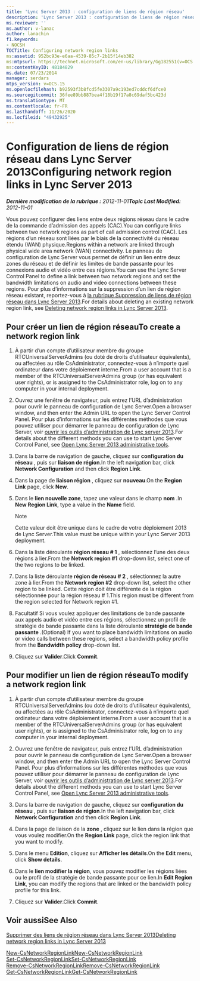 ```yaml
---
title: 'Lync Server 2013 : configuration de liens de région réseau'
description: 'Lync Server 2013 : configuration de liens de région réseau.'
ms.reviewer: ''
ms.author: v-lanac
author: lanachin
f1.keywords:
- NOCSH
TOCTitle: Configuring network region links
ms:assetid: 952bc93e-e6aa-4539-85c7-2b15f14eb382
ms:mtpsurl: https://technet.microsoft.com/en-us/library/Gg182551(v=OCS.15)
ms:contentKeyID: 48184829
ms.date: 07/23/2014
manager: serdars
mtps_version: v=OCS.15
ms.openlocfilehash: b92593f3b8fcd5fe3307a9c193ed7cddcf6dfce0
ms.sourcegitcommit: 36fee89bb887bea4f18b19f17a8c69daf5bc423d
ms.translationtype: MT
ms.contentlocale: fr-FR
ms.lasthandoff: 11/26/2020
ms.locfileid: "49432925"
---
```

# <a name="configuring-network-region-links-in-lync-server-2013"></a><span data-ttu-id="28492-103">Configuration de liens de région réseau dans Lync Server 2013</span><span class="sxs-lookup"><span data-stu-id="28492-103">Configuring network region links in Lync Server 2013</span></span>

<div data-xmlns="http://www.w3.org/1999/xhtml">

<div class="topic" data-xmlns="http://www.w3.org/1999/xhtml" data-msxsl="urn:schemas-microsoft-com:xslt" data-cs="https://msdn.microsoft.com/">

<div data-asp="https://msdn2.microsoft.com/asp">



</div>

<div id="mainSection">

<div id="mainBody"><span data-ttu-id="28492-104">

<span> </span></span><span class="sxs-lookup"><span data-stu-id="28492-104">

<span> </span></span></span>

<span data-ttu-id="28492-105">_**Dernière modification de la rubrique :** 2012-11-01_</span><span class="sxs-lookup"><span data-stu-id="28492-105">_**Topic Last Modified:** 2012-11-01_</span></span>

<span data-ttu-id="28492-106">Vous pouvez configurer des liens entre deux régions réseau dans le cadre de la commande d’admission des appels (CAC).</span><span class="sxs-lookup"><span data-stu-id="28492-106">You can configure links between two network regions as part of call admission control (CAC).</span></span> <span data-ttu-id="28492-107">Les régions d’un réseau sont liées par le biais de la connectivité du réseau étendu (WAN) physique.</span><span class="sxs-lookup"><span data-stu-id="28492-107">Regions within a network are linked through physical wide area network (WAN) connectivity.</span></span> <span data-ttu-id="28492-108">Le panneau de configuration de Lync Server vous permet de définir un lien entre deux zones du réseau et de définir les limites de bande passante pour les connexions audio et vidéo entre ces régions.</span><span class="sxs-lookup"><span data-stu-id="28492-108">You can use the Lync Server Control Panel to define a link between two network regions and set the bandwidth limitations on audio and video connections between these regions.</span></span> <span data-ttu-id="28492-109">Pour plus d’informations sur la suppression d’un lien de région réseau existant, reportez-vous à [la rubrique Suppression de liens de région réseau dans Lync Server 2013](lync-server-2013-deleting-network-region-links.md).</span><span class="sxs-lookup"><span data-stu-id="28492-109">For details about deleting an existing network region link, see [Deleting network region links in Lync Server 2013](lync-server-2013-deleting-network-region-links.md).</span></span>

<div>

## <a name="to-create-a-network-region-link"></a><span data-ttu-id="28492-110">Pour créer un lien de région réseau</span><span class="sxs-lookup"><span data-stu-id="28492-110">To create a network region link</span></span>

1.  <span data-ttu-id="28492-111">À partir d’un compte d’utilisateur membre du groupe RTCUniversalServerAdmins (ou doté de droits d’utilisateur équivalents), ou affectées au rôle CsAdministrator, connectez-vous à n’importe quel ordinateur dans votre déploiement interne.</span><span class="sxs-lookup"><span data-stu-id="28492-111">From a user account that is a member of the RTCUniversalServerAdmins group (or has equivalent user rights), or is assigned to the CsAdministrator role, log on to any computer in your internal deployment.</span></span>

2.  <span data-ttu-id="28492-112">Ouvrez une fenêtre de navigateur, puis entrez l’URL d’administration pour ouvrir le panneau de configuration de Lync Server.</span><span class="sxs-lookup"><span data-stu-id="28492-112">Open a browser window, and then enter the Admin URL to open the Lync Server Control Panel.</span></span> <span data-ttu-id="28492-113">Pour plus d’informations sur les différentes méthodes que vous pouvez utiliser pour démarrer le panneau de configuration de Lync Server, voir [ouvrir les outils d’administration de Lync server 2013](lync-server-2013-open-lync-server-administrative-tools.md).</span><span class="sxs-lookup"><span data-stu-id="28492-113">For details about the different methods you can use to start Lync Server Control Panel, see [Open Lync Server 2013 administrative tools](lync-server-2013-open-lync-server-administrative-tools.md).</span></span>

3.  <span data-ttu-id="28492-114">Dans la barre de navigation de gauche, cliquez sur **configuration du réseau** , puis sur **liaison de région**.</span><span class="sxs-lookup"><span data-stu-id="28492-114">In the left navigation bar, click **Network Configuration** and then click **Region Link**.</span></span>

4.  <span data-ttu-id="28492-115">Dans la page de **liaison région** , cliquez sur **nouveau**.</span><span class="sxs-lookup"><span data-stu-id="28492-115">On the **Region Link** page, click **New**.</span></span>

5.  <span data-ttu-id="28492-116">Dans le **lien nouvelle zone**, tapez une valeur dans le champ **nom** .</span><span class="sxs-lookup"><span data-stu-id="28492-116">In **New Region Link**, type a value in the **Name** field.</span></span>
    
    <div>
    

    > [!NOTE]  
    > <span data-ttu-id="28492-117">Cette valeur doit être unique dans le cadre de votre déploiement 2013 de Lync Server.</span><span class="sxs-lookup"><span data-stu-id="28492-117">This value must be unique within your Lync Server 2013 deployment.</span></span>

    
    </div>

6.  <span data-ttu-id="28492-118">Dans la liste déroulante **région réseau \# 1** , sélectionnez l’une des deux régions à lier.</span><span class="sxs-lookup"><span data-stu-id="28492-118">From the **Network region \#1** drop-down list, select one of the two regions to be linked.</span></span>

7.  <span data-ttu-id="28492-119">Dans la liste déroulante **région de réseau \# 2** , sélectionnez la autre zone à lier.</span><span class="sxs-lookup"><span data-stu-id="28492-119">From the **Network region \#2** drop-down list, select the other region to be linked.</span></span> <span data-ttu-id="28492-120">Cette région doit être différente de la région sélectionnée pour la région réseau \# 1.</span><span class="sxs-lookup"><span data-stu-id="28492-120">This region must be different from the region selected for Network region \#1.</span></span>

8.  <span data-ttu-id="28492-121">Facultatif Si vous voulez appliquer des limitations de bande passante aux appels audio et vidéo entre ces régions, sélectionnez un profil de stratégie de bande passante dans la liste déroulante **stratégie de bande passante** .</span><span class="sxs-lookup"><span data-stu-id="28492-121">(Optional) If you want to place bandwidth limitations on audio or video calls between these regions, select a bandwidth policy profile from the **Bandwidth policy** drop-down list.</span></span>

9.  <span data-ttu-id="28492-122">Cliquez sur **Valider**.</span><span class="sxs-lookup"><span data-stu-id="28492-122">Click **Commit**.</span></span>

</div>

<div>

## <a name="to-modify-a-network-region-link"></a><span data-ttu-id="28492-123">Pour modifier un lien de région réseau</span><span class="sxs-lookup"><span data-stu-id="28492-123">To modify a network region link</span></span>

1.  <span data-ttu-id="28492-124">À partir d’un compte d’utilisateur membre du groupe RTCUniversalServerAdmins (ou doté de droits d’utilisateur équivalents), ou affectées au rôle CsAdministrator, connectez-vous à n’importe quel ordinateur dans votre déploiement interne.</span><span class="sxs-lookup"><span data-stu-id="28492-124">From a user account that is a member of the RTCUniversalServerAdmins group (or has equivalent user rights), or is assigned to the CsAdministrator role, log on to any computer in your internal deployment.</span></span>

2.  <span data-ttu-id="28492-125">Ouvrez une fenêtre de navigateur, puis entrez l’URL d’administration pour ouvrir le panneau de configuration de Lync Server.</span><span class="sxs-lookup"><span data-stu-id="28492-125">Open a browser window, and then enter the Admin URL to open the Lync Server Control Panel.</span></span> <span data-ttu-id="28492-126">Pour plus d’informations sur les différentes méthodes que vous pouvez utiliser pour démarrer le panneau de configuration de Lync Server, voir [ouvrir les outils d’administration de Lync server 2013](lync-server-2013-open-lync-server-administrative-tools.md).</span><span class="sxs-lookup"><span data-stu-id="28492-126">For details about the different methods you can use to start Lync Server Control Panel, see [Open Lync Server 2013 administrative tools](lync-server-2013-open-lync-server-administrative-tools.md).</span></span>

3.  <span data-ttu-id="28492-127">Dans la barre de navigation de gauche, cliquez sur **configuration du réseau** , puis sur **liaison de région**.</span><span class="sxs-lookup"><span data-stu-id="28492-127">In the left navigation bar, click **Network Configuration** and then click **Region Link**.</span></span>

4.  <span data-ttu-id="28492-128">Dans la page de liaison de la **zone** , cliquez sur le lien dans la région que vous voulez modifier.</span><span class="sxs-lookup"><span data-stu-id="28492-128">On the **Region Link** page, click the region link that you want to modify.</span></span>

5.  <span data-ttu-id="28492-129">Dans le menu **Edition**, cliquez sur **Afficher les détails**.</span><span class="sxs-lookup"><span data-stu-id="28492-129">On the **Edit** menu, click **Show details**.</span></span>

6.  <span data-ttu-id="28492-130">Dans le **lien modifier la région**, vous pouvez modifier les régions liées ou le profil de la stratégie de bande passante pour ce lien.</span><span class="sxs-lookup"><span data-stu-id="28492-130">In **Edit Region Link**, you can modify the regions that are linked or the bandwidth policy profile for this link.</span></span>

7.  <span data-ttu-id="28492-131">Cliquez sur **Valider**.</span><span class="sxs-lookup"><span data-stu-id="28492-131">Click **Commit**.</span></span>

</div>

<div>

## <a name="see-also"></a><span data-ttu-id="28492-132">Voir aussi</span><span class="sxs-lookup"><span data-stu-id="28492-132">See Also</span></span>


[<span data-ttu-id="28492-133">Supprimer des liens de région réseau dans Lync Server 2013</span><span class="sxs-lookup"><span data-stu-id="28492-133">Deleting network region links in Lync Server 2013</span></span>](lync-server-2013-deleting-network-region-links.md)  


[<span data-ttu-id="28492-134">New-CsNetworkRegionLink</span><span class="sxs-lookup"><span data-stu-id="28492-134">New-CsNetworkRegionLink</span></span>](https://docs.microsoft.com/powershell/module/skype/New-CsNetworkRegionLink)  
[<span data-ttu-id="28492-135">Set-CsNetworkRegionLink</span><span class="sxs-lookup"><span data-stu-id="28492-135">Set-CsNetworkRegionLink</span></span>](https://docs.microsoft.com/powershell/module/skype/Set-CsNetworkRegionLink)  
[<span data-ttu-id="28492-136">Remove-CsNetworkRegionLink</span><span class="sxs-lookup"><span data-stu-id="28492-136">Remove-CsNetworkRegionLink</span></span>](https://docs.microsoft.com/powershell/module/skype/Remove-CsNetworkRegionLink)  
[<span data-ttu-id="28492-137">Get-CsNetworkRegionLink</span><span class="sxs-lookup"><span data-stu-id="28492-137">Get-CsNetworkRegionLink</span></span>](https://docs.microsoft.com/powershell/module/skype/Get-CsNetworkRegionLink)  
  

<span data-ttu-id="28492-138"></div>

</div>

<span> </span>

</div>

</div>

</span><span class="sxs-lookup"><span data-stu-id="28492-138"></div>

</div>

<span> </span>

</div>

</div>

</span></span></div>
